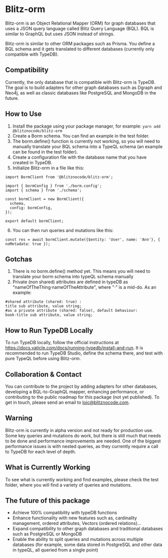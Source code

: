 # Blitz-orm
Blitz-orm is an Object Relational Mapper (ORM) for graph databases that uses a JSON query language called Blitz Query Language (BQL). BQL is similar to GraphQL but uses JSON instead of strings.

Blitz-orm is similar to other ORM packages such as Prisma. You define a BQL schema and it gets translated to different databases (currently only compatible with TypeDB).

## Compatibility
Currently, the only database that is compatible with Blitz-orm is TypeDB. The goal is to build adapters for other graph databases such as Dgraph and Neo4j, as well as classic databases like PostgreSQL and MongoDB in the future.

## How to Use
1. Install the package using your package manager, for example:
`yarn add @blitznocode/blitz-orm`
2. Create a Borm schema. You can find an example in the test folder. 
3. The borm.define() function is currently not working, so you will need to manually translate your BQL schema into a TypeQL schema (an example can be found in the test folder).
4. Create a configuration file with the database name that you have created in TypeDB.
5. Initialize Blitz-orm in a file like this:
```
import BormClient from '@blitznocode/blitz-orm';

import { bormConfig } from './borm.config';
import { schema } from './schema';

const bormClient = new BormClient({
  schema,
  config: bormConfig,
});

export default bormClient;
```
6. You can then run queries and mutations like this:
```
const res = await bormClient.mutate({$entity: 'User', name: 'Ann'}, { noMetadata: true });
```
## Gotchas
1) There is no borm.define() method yet. This means you will need to translate your borm schema into typeQL schema manually
2) Private (non shared) attributes are defined in typeDB as "nameOfTheThing·nameOfTheAttribute", where "·" is a mid-do. As an example:
```
#shared attribute (shared: true) :
title sub attribute, value string;
#as a private attribute (shared: false), default behaviour:
book·title sub attribute, value string;
```

## How to Run TypeDB Locally
To run TypeDB locally, follow the official instructions at https://docs.vaticle.com/docs/running-typedb/install-and-run. It is recommended to run TypeDB Studio, define the schema there, and test with pure TypeQL before using Blitz-orm.

## Collaboration & Contact
You can contribute to the project by adding adapters for other databases, developing a BQL-to-GraphQL mapper, enhancing performance, or contributing to the public roadmap for this package (not yet published). To get in touch, please send an email to loic@blitznocode.com.

## Warning
Blitz-orm is currently in alpha version and not ready for production use. Some key queries and mutations do work, but there is still much that needs to be done and performance improvements are needed. One of the biggest performance issues is with nested queries, as they currently require a call to TypeDB for each level of depth.

## What is Currently Working
To see what is currently working and find examples, please check the test folder, where you will find a variety of queries and mutations.

## The future of this package
- Achieve 100% compatibility with typeDB functions
- Enhance functionality with new features such as, cardinality management, ordered attributes, Vectors (ordered relations)...
- Expand compatibility to other graph databases and traditional databases such as PostgreSQL or MongoDB
- Enable the ability to split queries and mutations across multiple databases (for example, some data stored in PostgreSQL and other data in typeQL, all queried from a single point)
